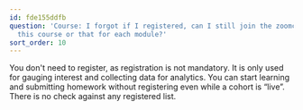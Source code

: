 ```yaml
---
id: fde155ddfb
question: 'Course: I forgot if I registered, can I still join the zoomcampation of
  this course or that for each module?'
sort_order: 10
---
```


You don't need to register, as registration is not mandatory. It is only used for gauging interest and collecting data for analytics. You can start learning and submitting homework without registering even while a cohort is “live”. There is no check against any registered list.